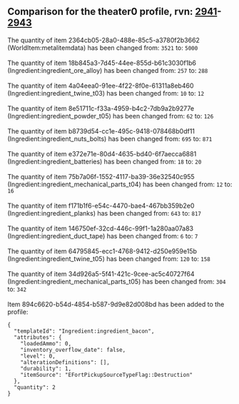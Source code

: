 ## Comparison for the theater0 profile, rvn: [2941](https://github.com/PRO100KatYT/FortniteProfileRevisions/tree/main/profiles/theater0/2941%20theater0.json)-[2943](https://github.com/PRO100KatYT/FortniteProfileRevisions/tree/main/profiles/theater0/2943%20theater0.json)

The quantity of item 2364cb05-28a0-488e-85c5-a3780f2b3662 (WorldItem:metalitemdata) has been changed from: `3521` to: `5000`
<br><br>
The quantity of item 18b845a3-7d45-44ee-855d-b61c3030f1b6 (Ingredient:ingredient_ore_alloy) has been changed from: `257` to: `288`
<br><br>
The quantity of item 4a04eea0-91ee-4f22-8f0e-61311a8eb460 (Ingredient:ingredient_twine_t03) has been changed from: `10` to: `12`
<br><br>
The quantity of item 8e51711c-f33a-4959-b4c2-7db9a2b9277e (Ingredient:ingredient_powder_t05) has been changed from: `62` to: `126`
<br><br>
The quantity of item b8739d54-cc1e-495c-9418-078468b0df11 (Ingredient:ingredient_nuts_bolts) has been changed from: `695` to: `871`
<br><br>
The quantity of item e372e71e-80d4-4635-bd40-6f7aecca6881 (Ingredient:ingredient_batteries) has been changed from: `18` to: `20`
<br><br>
The quantity of item 75b7a06f-1552-4117-ba39-36e32540c955 (Ingredient:ingredient_mechanical_parts_t04) has been changed from: `12` to: `16`
<br><br>
The quantity of item f171b1f6-e54c-4470-bae4-467bb359b2e0 (Ingredient:ingredient_planks) has been changed from: `643` to: `817`
<br><br>
The quantity of item 146750ef-32cd-446c-99f1-1a280aa07a83 (Ingredient:ingredient_duct_tape) has been changed from: `6` to: `7`
<br><br>
The quantity of item 64795845-ecc1-4768-9412-d250e959e15b (Ingredient:ingredient_twine_t05) has been changed from: `120` to: `158`
<br><br>
The quantity of item 34d926a5-5f41-421c-9cee-ac5c40727f64 (Ingredient:ingredient_mechanical_parts_t05) has been changed from: `304` to: `342`
<br><br>
Item 894c6620-b54d-4854-b587-9d9e82d008bd has been added to the profile:

```
{
  "templateId": "Ingredient:ingredient_bacon",
  "attributes": {
    "loadedAmmo": 0,
    "inventory_overflow_date": false,
    "level": 0,
    "alterationDefinitions": [],
    "durability": 1,
    "itemSource": "EFortPickupSourceTypeFlag::Destruction"
  },
  "quantity": 2
}
```

<br><br>
